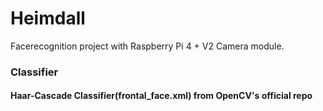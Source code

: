 # Heimdall
Facerecognition project with Raspberry Pi 4 + V2 Camera module.


### Classifier
#### Haar-Cascade Classifier(frontal_face.xml) from OpenCV's official repo
